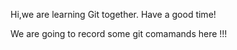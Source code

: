 Hi,we are learning Git together.
Have a good time!

We are going to record some git comamands here !!!
